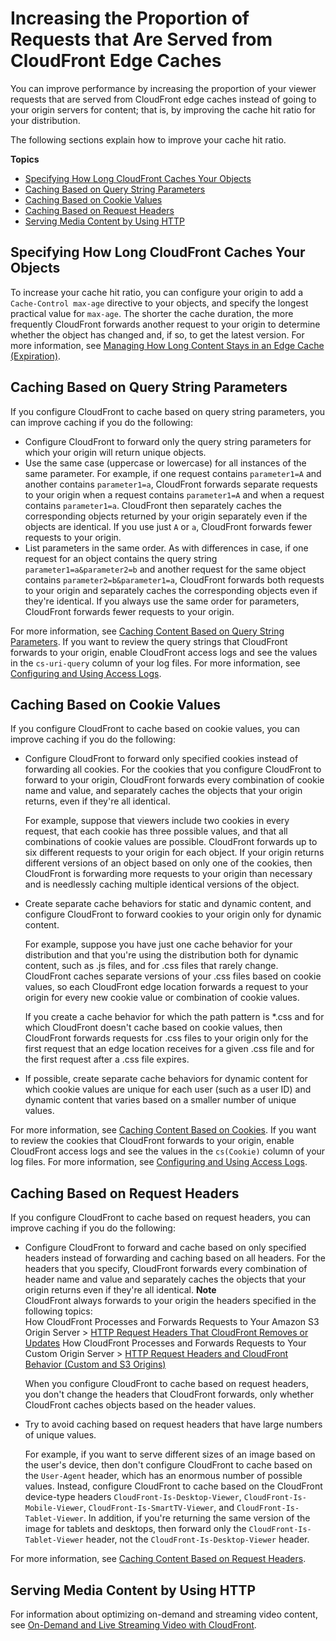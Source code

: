 # Increasing the Proportion of Requests that Are Served from CloudFront Edge Caches<a name="cache-hit-ratio"></a>

You can improve performance by increasing the proportion of your viewer requests that are served from CloudFront edge caches instead of going to your origin servers for content; that is, by improving the cache hit ratio for your distribution\. 

The following sections explain how to improve your cache hit ratio\.

**Topics**
+ [Specifying How Long CloudFront Caches Your Objects](#cache-hit-ratio-duration)
+ [Caching Based on Query String Parameters](#cache-hit-ratio-query-string-parameters)
+ [Caching Based on Cookie Values](#cache-hit-ratio-cookies)
+ [Caching Based on Request Headers](#cache-hit-ratio-request-headers)
+ [Serving Media Content by Using HTTP](#cache-hit-ratio-http-streaming)

## Specifying How Long CloudFront Caches Your Objects<a name="cache-hit-ratio-duration"></a>

To increase your cache hit ratio, you can configure your origin to add a `Cache-Control max-age` directive to your objects, and specify the longest practical value for `max-age`\. The shorter the cache duration, the more frequently CloudFront forwards another request to your origin to determine whether the object has changed and, if so, to get the latest version\. For more information, see [Managing How Long Content Stays in an Edge Cache \(Expiration\)](Expiration.md)\. 

## Caching Based on Query String Parameters<a name="cache-hit-ratio-query-string-parameters"></a>

If you configure CloudFront to cache based on query string parameters, you can improve caching if you do the following:
+ Configure CloudFront to forward only the query string parameters for which your origin will return unique objects\.
+ Use the same case \(uppercase or lowercase\) for all instances of the same parameter\. For example, if one request contains `parameter1=A` and another contains `parameter1=a`, CloudFront forwards separate requests to your origin when a request contains `parameter1=A` and when a request contains `parameter1=a`\. CloudFront then separately caches the corresponding objects returned by your origin separately even if the objects are identical\. If you use just `A` or `a`, CloudFront forwards fewer requests to your origin\.
+ List parameters in the same order\. As with differences in case, if one request for an object contains the query string `parameter1=a&parameter2=b` and another request for the same object contains `parameter2=b&parameter1=a`, CloudFront forwards both requests to your origin and separately caches the corresponding objects even if they're identical\. If you always use the same order for parameters, CloudFront forwards fewer requests to your origin\.

For more information, see [Caching Content Based on Query String Parameters](QueryStringParameters.md)\. If you want to review the query strings that CloudFront forwards to your origin, enable CloudFront access logs and see the values in the `cs-uri-query` column of your log files\. For more information, see [Configuring and Using Access Logs](AccessLogs.md)\.

## Caching Based on Cookie Values<a name="cache-hit-ratio-cookies"></a>

If you configure CloudFront to cache based on cookie values, you can improve caching if you do the following:
+ Configure CloudFront to forward only specified cookies instead of forwarding all cookies\. For the cookies that you configure CloudFront to forward to your origin, CloudFront forwards every combination of cookie name and value, and separately caches the objects that your origin returns, even if they're all identical\.

  For example, suppose that viewers include two cookies in every request, that each cookie has three possible values, and that all combinations of cookie values are possible\. CloudFront forwards up to six different requests to your origin for each object\. If your origin returns different versions of an object based on only one of the cookies, then CloudFront is forwarding more requests to your origin than necessary and is needlessly caching multiple identical versions of the object\.
+ Create separate cache behaviors for static and dynamic content, and configure CloudFront to forward cookies to your origin only for dynamic content\.

  For example, suppose you have just one cache behavior for your distribution and that you're using the distribution both for dynamic content, such as \.js files, and for \.css files that rarely change\. CloudFront caches separate versions of your \.css files based on cookie values, so each CloudFront edge location forwards a request to your origin for every new cookie value or combination of cookie values\.

  If you create a cache behavior for which the path pattern is \*\.css and for which CloudFront doesn't cache based on cookie values, then CloudFront forwards requests for \.css files to your origin only for the first request that an edge location receives for a given \.css file and for the first request after a \.css file expires\.
+ If possible, create separate cache behaviors for dynamic content for which cookie values are unique for each user \(such as a user ID\) and dynamic content that varies based on a smaller number of unique values\.

For more information, see [Caching Content Based on Cookies](Cookies.md)\. If you want to review the cookies that CloudFront forwards to your origin, enable CloudFront access logs and see the values in the `cs(Cookie)` column of your log files\. For more information, see [Configuring and Using Access Logs](AccessLogs.md)\.

## Caching Based on Request Headers<a name="cache-hit-ratio-request-headers"></a>

If you configure CloudFront to cache based on request headers, you can improve caching if you do the following:
+ Configure CloudFront to forward and cache based on only specified headers instead of forwarding and caching based on all headers\. For the headers that you specify, CloudFront forwards every combination of header name and value and separately caches the objects that your origin returns even if they're all identical\.
**Note**  
CloudFront always forwards to your origin the headers specified in the following topics:  
How CloudFront Processes and Forwards Requests to Your Amazon S3 Origin Server > [HTTP Request Headers That CloudFront Removes or Updates](RequestAndResponseBehaviorS3Origin.md#request-s3-removed-headers)
How CloudFront Processes and Forwards Requests to Your Custom Origin Server > [HTTP Request Headers and CloudFront Behavior \(Custom and S3 Origins\)](RequestAndResponseBehaviorCustomOrigin.md#request-custom-headers-behavior)

  When you configure CloudFront to cache based on request headers, you don't change the headers that CloudFront forwards, only whether CloudFront caches objects based on the header values\.
+ Try to avoid caching based on request headers that have large numbers of unique values\.

  For example, if you want to serve different sizes of an image based on the user's device, then don't configure CloudFront to cache based on the `User-Agent` header, which has an enormous number of possible values\. Instead, configure CloudFront to cache based on the CloudFront device\-type headers `CloudFront-Is-Desktop-Viewer`, `CloudFront-Is-Mobile-Viewer`, `CloudFront-Is-SmartTV-Viewer`, and `CloudFront-Is-Tablet-Viewer`\. In addition, if you're returning the same version of the image for tablets and desktops, then forward only the `CloudFront-Is-Tablet-Viewer` header, not the `CloudFront-Is-Desktop-Viewer` header\.

For more information, see [Caching Content Based on Request Headers](header-caching.md)\.

## Serving Media Content by Using HTTP<a name="cache-hit-ratio-http-streaming"></a>

For information about optimizing on\-demand and streaming video content, see [On\-Demand and Live Streaming Video with CloudFront](on-demand-streaming-video.md)\.